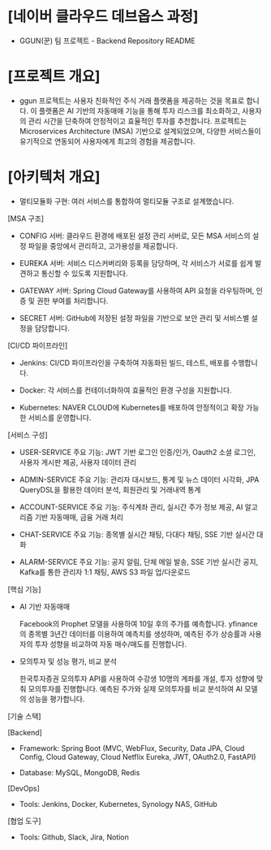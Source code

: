 # [네이버 클라우드 데브옵스 과정]

- GGUN(꾼) 팀 프로젝트 - Backend Repository README

# [프로젝트 개요]

 - ggun 프로젝트는 사용자 친화적인 주식 거래 플랫폼을 제공하는 것을 목표로 합니다. 
   이 플랫폼은 AI 기반의 자동매매 기능을 통해 투자 리스크를 최소화하고, 사용자의 관리 시간을 단축하여 안정적이고 효율적인 투자를 추천합니다.
   프로젝트는 Microservices Architecture (MSA) 기반으로 설계되었으며, 다양한 서비스들이 유기적으로 연동되어 사용자에게 최고의 경험을 제공합니다.

# [아키텍처 개요]

- 멀티모듈화 구현: 여러 서비스를 통합하여 멀티모듈 구조로 설계했습니다.
  

[MSA 구조]
   
   
- CONFIG 서버: 클라우드 환경에 배포된 설정 관리 서버로, 모든 MSA 서비스의 설정 파일을 중앙에서 관리하고, 고가용성을 제공합니다.
  
- EUREKA 서버: 서비스 디스커버리와 등록을 담당하며, 각 서비스가 서로를 쉽게 발견하고 통신할 수 있도록 지원합니다.
  
- GATEWAY 서버: Spring Cloud Gateway를 사용하여 API 요청을 라우팅하며, 인증 및 권한 부여를 처리합니다.
  
- SECRET 서버: GitHub에 저장된 설정 파일을 기반으로 보안 관리 및 서비스별 설정을 담당합니다.
  

[CI/CD 파이프라인]
   
- Jenkins: CI/CD 파이프라인을 구축하여 자동화된 빌드, 테스트, 배포를 수행합니다.
  
- Docker: 각 서비스를 컨테이너화하여 효율적인 환경 구성을 지원합니다.
  
- Kubernetes: NAVER CLOUD에 Kubernetes를 배포하여 안정적이고 확장 가능한 서비스를 운영합니다.
  

[서비스 구성]
   

- USER-SERVICE
주요 기능: JWT 기반 로그인 인증/인가, Oauth2 소셜 로그인, 사용자 게시판 제공, 사용자 데이터 관리


- ADMIN-SERVICE
주요 기능: 관리자 대시보드, 통계 및 뉴스 데이터 시각화, JPA QueryDSL을 활용한 데이터 분석, 회원관리 및 거래내역 통계


- ACCOUNT-SERVICE
주요 기능: 주식계좌 관리, 실시간 주가 정보 제공, AI 알고리즘 기반 자동매매, 금융 거래 처리


- CHAT-SERVICE
주요 기능: 종목별 실시간 채팅, 다대다 채팅, SSE 기반 실시간 대화


- ALARM-SERVICE
주요 기능: 공지 알림, 단체 메일 발송, SSE 기반 실시간 공지, Kafka를 통한 관리자 1:1 채팅, AWS S3 파일 업/다운로드



[핵심 기능]
   
   
- AI 기반 자동매매

   Facebook의 Prophet 모델을 사용하여 10일 후의 주가를 예측합니다.
   yfinance의 종목별 3년간 데이터를 이용하여 예측치를 생성하며, 예측된 주가 상승률과 사용자의 투자 성향을 비교하여 자동 매수/매도를 진행합니다.

- 모의투자 및 성능 평가, 비교 분석

   한국투자증권 모의투자 API를 사용하여 수강생 10명의 계좌를 개설, 투자 성향에 맞춰 모의투자를 진행합니다.
   예측된 주가와 실제 모의투자를 비교 분석하여 AI 모델의 성능을 평가합니다.


[기술 스택]
   

  [Backend]

  - Framework: Spring Boot (MVC, WebFlux, Security, Data JPA, Cloud Config, Cloud Gateway, Cloud Netflix Eureka, JWT, OAuth2.0, FastAPI)

  - Database: MySQL, MongoDB, Redis

  [DevOps]

  - Tools: Jenkins, Docker, Kubernetes, Synology NAS, GitHub

    

[협업 도구]
   
  - Tools: Github, Slack, Jira, Notion
